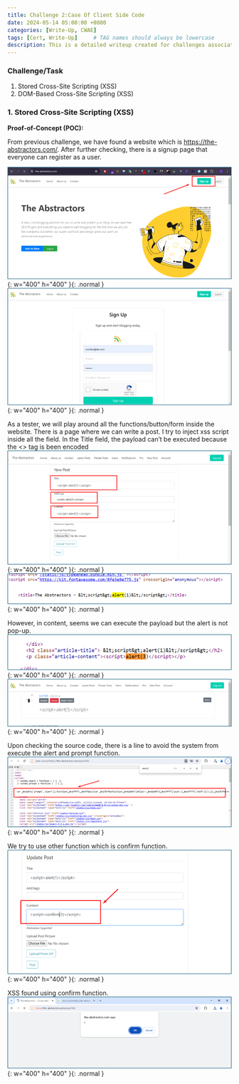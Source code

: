 ```yaml
---
title: Challenge 2:Case Of Client Side Code
date: 2024-05-14 05:00:00 +0800
categories: [Write-Up, CWAE]
tags: [Cert, Write-Up]     # TAG names should always be lowercase
description: This is a detailed writeup created for challenges associated with the Certified Web AppSecurity Expert (CWAE) certification. 
---
```


### Challenge/Task

1. Stored Cross-Site Scripting (XSS)
2. DOM-Based Cross-Site Scripting (XSS)

### 1. Stored Cross-Site Scripting (XSS)

**Proof-of-Concept (POC):**

From previous challenge, we have found a website which is https://the-abstractors.com/. After further checking, there is a signup page that everyone can register as a user.

![The Abstractors website](/img/cwae/theabstractor.png){: w="400" h="400" }{: .normal }
![The Abstractors sign-up page](/img/cwae/signup.png){: w="400" h="400" }{: .normal }

As a tester, we will play around all the functions/button/form inside the website. There is a page where we can write a post. I try to inject xss script inside all the field. In the Title field, the payload can’t be executed because the <> tag is been encoded
![The Abstractors post page](/img/cwae/xss1.png){: w="400" h="400" }{: .normal }
![POC-xss](/img/cwae/xss2.png){: w="400" h="400" }{: .normal }

However, in content, seems we can execute the payload but the alert is not pop-up. 
![POC-xss](/img/cwae/xss3.png){: w="400" h="400" }{: .normal }
![POC-xss](/img/cwae/xss4.png){: w="400" h="400" }{: .normal }

Upon checking the source code, there is a line to avoid the system from execute the alert and prompt function. 
![POC-xss](/img/cwae/xss5.png){: w="400" h="400" }{: .normal }

We try to use other function which is confirm function.
![POC-xss](/img/cwae/xss6.png){: w="400" h="400" }{: .normal }

XSS found using confirm function.
![POC-xss](/img/cwae/xss7.png){: w="400" h="400" }{: .normal }

